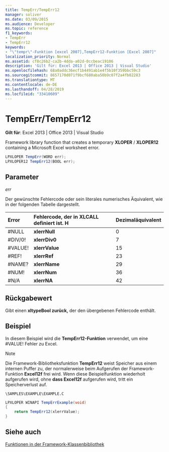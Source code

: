 ```yaml
---
title: TempErr/TempErr12
manager: soliver
ms.date: 03/09/2015
ms.audience: Developer
ms.topic: reference
f1_keywords:
- TempErr
- TempErr12
keywords:
- "\"tempr\"-Funktion [excel 2007],TempErr12-Funktion [Excel 2007]"
localization_priority: Normal
ms.assetid: cf8c26b2-ca2b-4dda-a02d-0ccbeac19106
description: 'Gilt für: Excel 2013 | Office 2013 | Visual Studio'
ms.openlocfilehash: 68a0addc36ecf1b4491ab1e4f5b10f359bbc59c3
ms.sourcegitcommit: 8657170d071f9bcf680aba50b9c07f2a4fb82283
ms.translationtype: MT
ms.contentlocale: de-DE
ms.lasthandoff: 04/28/2019
ms.locfileid: "33410609"
---
```

# <a name="temperrtemperr12"></a>TempErr/TempErr12

 **Gilt für**: Excel 2013 | Office 2013 | Visual Studio 
  
Framework library function that creates a temporary **XLOPER** /  **XLOPER12** containing a Microsoft Excel worksheet error. 
  
```cs
LPXLOPER TempErr(WORD err);
LPXLOPER12 TempErr12(BOOL err);
```

## <a name="parameters"></a>Parameter

 _err_
  
Der gewünschte Fehlercode oder sein literales numerisches Äquivalent, wie in der folgenden Tabelle dargestellt.
  
|**Error**|**Fehlercode, der in XLCALL definiert ist. H**|**Dezimaläquivalent**|
|:-----|:-----|:-----|
|#NULL  <br/> |**xlerrNull** <br/> |0  <br/> |
|#DIV/0!  <br/> |**xlerrDiv0** <br/> |7   <br/> |
|#VALUE!  <br/> |**xlerrValue** <br/> |15   <br/> |
|#REF!  <br/> |**xlerrRef** <br/> |23  <br/> |
|#NAME?  <br/> |**xlerrName** <br/> |29  <br/> |
|#NUM!  <br/> |**xlerrNum** <br/> |36  <br/> |
|#N/A  <br/> |**xlerrNA** <br/> |42  <br/> |
   
## <a name="return-value"></a>Rückgabewert

Gibt einen **xltypeBool zurück,** der den übergebenen Fehlercode enthält. 
  
## <a name="example"></a>Beispiel

In diesem Beispiel wird die **TempErr12-Funktion** verwendet, um eine #VALUE! Fehler zu Excel. 
  
> [!NOTE]
> Die Framework-Bibliotheksfunktion **TempErr12** weist Speicher aus einem internen Puffer zu, der normalerweise beim Aufgerufen der Framework-Funktion **Excel12f** frei wird. Wenn diese Beispielfunktion wiederholt aufgerufen wird, ohne **dass Excel12f** aufgerufen wird, tritt ein Speicherverlust auf. 
  
 `\SAMPLES\EXAMPLE\EXAMPLE.C`
  
```cs
LPXLOPER WINAPI TempErrExample(void)
{
    return TempErr12(xlerrValue);
}
```

## <a name="see-also"></a>Siehe auch



[Funktionen in der Framework-Klassenbibliothek](functions-in-the-framework-library.md)

